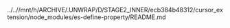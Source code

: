../..//mnt/h/ARCHIVE/.UNWRAP/D/STAGE2_INNER/ecb384b48312/cursor_extension/node_modules/es-define-property/README.md